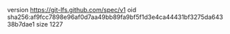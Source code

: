 version https://git-lfs.github.com/spec/v1
oid sha256:af9fcc7898e96af0d7aa49bb89fa9bf5f1d3e4ca44431bf3275da64338b7dae1
size 1227
